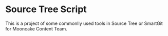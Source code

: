# Source Tree Script

This is a project of some commonlly used tools in Source Tree or SmartGit for Mooncake Content Team.

